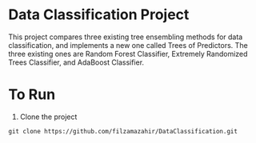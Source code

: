 # Data Classification Project
This project compares three existing tree ensembling methods for data classification, and implements a new one called Trees of Predictors. The three existing ones are Random Forest Classifier, Extremely Randomized Trees Classifier, and AdaBoost Classifier.

# To Run

1) Clone the project
```
git clone https://github.com/filzamazahir/DataClassification.git
```
